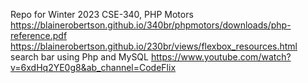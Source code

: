 Repo for Winter 2023 CSE-340, PHP Motors
https://blainerobertson.github.io/340br/phpmotors/downloads/php-reference.pdf
https://blainerobertson.github.io/230br/views/flexbox_resources.html
search bar using Php and MySQL https://www.youtube.com/watch?v=6xdHq2YE0g8&ab_channel=CodeFlix
